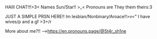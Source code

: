 HAIII CHAT!!!>3<
Names Sun/Star!! >_<
Pronouns are They them theirs:3

JUST A SIMPLE PRSN HERE!!
Im lesbian/Nonbinary/Aroace!!>v<"
I have wives/p and a gf >3+/r

More about me?!! -->https://en.pronouns.page/@St4r_sh1ne
